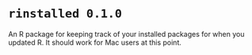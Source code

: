 # `rinstalled 0.1.0`

An R package for keeping track of your installed packages for when you updated R. It should work for Mac users at this point.
